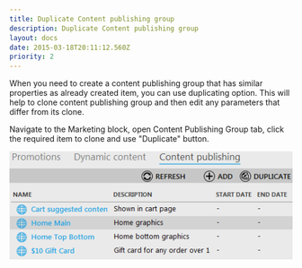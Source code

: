 ```yaml
---
title: Duplicate Content publishing group
description: Duplicate Content publishing group
layout: docs
date: 2015-03-18T20:11:12.560Z
priority: 2
---
```

When you need to create a content publishing group that has similar properties as already created item, you can use duplicating option. This will help to clone content publishing group and then edit any parameters that differ from its clone.

Navigate to the Marketing block, open Content Publishing Group tab, click the required item to clone and use "Duplicate" button.

<img src="../../../../../assets/images/docs/003-duplicate-content-publishing.PNG" />